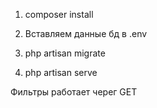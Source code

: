 1. composer install

2. Вставляем данные бд в .env

2. php artisan migrate

3. php artisan serve

Фильтры работает черег GET 
